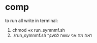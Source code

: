 # comp
to run all write in terminal:
1. chmod +x run_symnmf.sh
2. ./run_symnmf.sh
ראה מה אני עושה למענך
